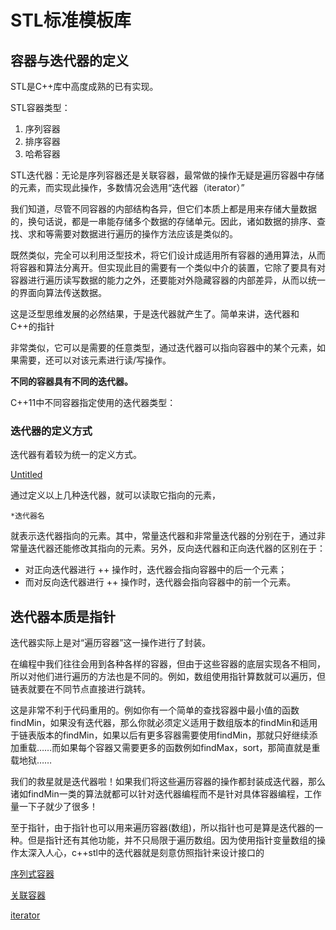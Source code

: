 # STL标准模板库

## 容器与迭代器的定义

STL是C++库中高度成熟的已有实现。

STL容器类型：

1. 序列容器
2. 排序容器 
3. 哈希容器

STL迭代器：无论是序列容器还是关联容器，最常做的操作无疑是遍历容器中存储的元素，而实现此操作，多数情况会选用“迭代器（iterator）”

我们知道，尽管不同容器的内部结构各异，但它们本质上都是用来存储大量数据的，换句话说，都是一串能存储多个数据的存储单元。因此，诸如数据的排序、查找、求和等需要对数据进行遍历的操作方法应该是类似的。

既然类似，完全可以利用泛型技术，将它们设计成适用所有容器的通用算法，从而将容器和算法分离开。但实现此目的需要有一个类似中介的装置，它除了要具有对容器进行遍历读写数据的能力之外，还要能对外隐藏容器的内部差异，从而以统一的界面向算法传送数据。

这是泛型思维发展的必然结果，于是迭代器就产生了。简单来讲，迭代器和C++的指针

非常类似，它可以是需要的任意类型，通过迭代器可以指向容器中的某个元素，如果需要，还可以对该元素进行读/写操作。

**不同的容器具有不同的迭代器。**

C++11中不同容器指定使用的迭代器类型：

### 迭代器的定义方式

迭代器有着较为统一的定义方式。

[Untitled](STL标准模板库/Untitled.csv)

通过定义以上几种迭代器，就可以读取它指向的元素，

```
*迭代器名
```

就表示迭代器指向的元素。其中，常量迭代器和非常量迭代器的分别在于，通过非常量迭代器还能修改其指向的元素。另外，反向迭代器和正向迭代器的区别在于：

- 对正向迭代器进行 ++ 操作时，迭代器会指向容器中的后一个元素；
- 而对反向迭代器进行 ++ 操作时，迭代器会指向容器中的前一个元素。

## 迭代器本质是指针

迭代器实际上是对“遍历容器”这一操作进行了封装。

在编程中我们往往会用到各种各样的容器，但由于这些容器的底层实现各不相同，所以对他们进行遍历的方法也是不同的。例如，数组使用指针算数就可以遍历，但链表就要在不同节点直接进行跳转。

这是非常不利于代码重用的。例如你有一个简单的查找容器中最小值的函数findMin，如果没有迭代器，那么你就必须定义适用于数组版本的findMin和适用于链表版本的findMin，如果以后有更多容器需要使用findMin，那就只好继续添加重载……而如果每个容器又需要更多的函数例如findMax，sort，那简直就是重载地狱……

我们的救星就是迭代器啦！如果我们将这些遍历容器的操作都封装成迭代器，那么诸如findMin一类的算法就都可以针对迭代器编程而不是针对具体容器编程，工作量一下子就少了很多！

至于指针，由于指针也可以用来遍历容器(数组)，所以指针也可是算是迭代器的一种。但是指针还有其他功能，并不只局限于遍历数组。因为使用指针变量数组的操作太深入人心，c++stl中的迭代器就是刻意仿照指针来设计接口的

[序列式容器](STL标准模板库/序列式容器.md)

[关联容器](STL标准模板库/关联容器.md)

[iterator](STL标准模板库/iterator.md)